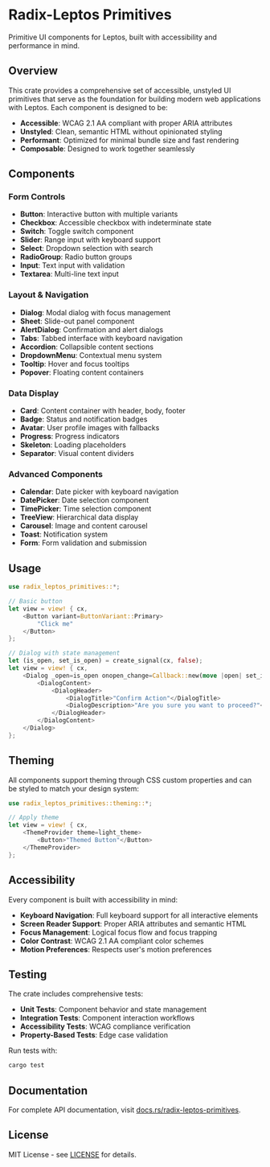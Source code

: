 # Radix-Leptos Primitives

Primitive UI components for Leptos, built with accessibility and performance in mind.

## Overview

This crate provides a comprehensive set of accessible, unstyled UI primitives that serve as the foundation for building modern web applications with Leptos. Each component is designed to be:

- **Accessible**: WCAG 2.1 AA compliant with proper ARIA attributes
- **Unstyled**: Clean, semantic HTML without opinionated styling
- **Performant**: Optimized for minimal bundle size and fast rendering
- **Composable**: Designed to work together seamlessly

## Components

### Form Controls
- **Button**: Interactive button with multiple variants
- **Checkbox**: Accessible checkbox with indeterminate state
- **Switch**: Toggle switch component
- **Slider**: Range input with keyboard support
- **Select**: Dropdown selection with search
- **RadioGroup**: Radio button groups
- **Input**: Text input with validation
- **Textarea**: Multi-line text input

### Layout & Navigation
- **Dialog**: Modal dialog with focus management
- **Sheet**: Slide-out panel component
- **AlertDialog**: Confirmation and alert dialogs
- **Tabs**: Tabbed interface with keyboard navigation
- **Accordion**: Collapsible content sections
- **DropdownMenu**: Contextual menu system
- **Tooltip**: Hover and focus tooltips
- **Popover**: Floating content containers

### Data Display
- **Card**: Content container with header, body, footer
- **Badge**: Status and notification badges
- **Avatar**: User profile images with fallbacks
- **Progress**: Progress indicators
- **Skeleton**: Loading placeholders
- **Separator**: Visual content dividers

### Advanced Components
- **Calendar**: Date picker with keyboard navigation
- **DatePicker**: Date selection component
- **TimePicker**: Time selection component
- **TreeView**: Hierarchical data display
- **Carousel**: Image and content carousel
- **Toast**: Notification system
- **Form**: Form validation and submission

## Usage

```rust
use radix_leptos_primitives::*;

// Basic button
let view = view! { cx,
    <Button variant=ButtonVariant::Primary>
        "Click me"
    </Button>
};

// Dialog with state management
let (is_open, set_is_open) = create_signal(cx, false);
let view = view! { cx,
    <Dialog _open=is_open onopen_change=Callback::new(move |open| set_is_open.set(open))>
        <DialogContent>
            <DialogHeader>
                <DialogTitle>"Confirm Action"</DialogTitle>
                <DialogDescription>"Are you sure you want to proceed?"</DialogDescription>
            </DialogHeader>
        </DialogContent>
    </Dialog>
};
```

## Theming

All components support theming through CSS custom properties and can be styled to match your design system:

```rust
use radix_leptos_primitives::theming::*;

// Apply theme
let view = view! { cx,
    <ThemeProvider theme=light_theme>
        <Button>"Themed Button"</Button>
    </ThemeProvider>
};
```

## Accessibility

Every component is built with accessibility in mind:

- **Keyboard Navigation**: Full keyboard support for all interactive elements
- **Screen Reader Support**: Proper ARIA attributes and semantic HTML
- **Focus Management**: Logical focus flow and focus trapping
- **Color Contrast**: WCAG 2.1 AA compliant color schemes
- **Motion Preferences**: Respects user's motion preferences

## Testing

The crate includes comprehensive tests:

- **Unit Tests**: Component behavior and state management
- **Integration Tests**: Component interaction workflows
- **Accessibility Tests**: WCAG compliance verification
- **Property-Based Tests**: Edge case validation

Run tests with:
```bash
cargo test
```

## Documentation

For complete API documentation, visit [docs.rs/radix-leptos-primitives](https://docs.rs/radix-leptos-primitives).

## License

MIT License - see [LICENSE](../../LICENSE) for details.

